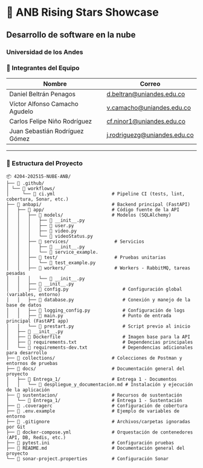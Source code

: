 # 🏀 ANB Rising Stars Showcase
## Desarrollo de software en la nube
### Universidad de los Andes

### 👥 Integrantes del Equipo

| Nombre | Correo |
| ------ | ------ |
| Daniel Beltrán Penagos | d.beltran@uniandes.edu.co |
| Víctor Alfonso Camacho Agudelo | v.camacho@uniandes.edu.co |
| Carlos Felipe Niño Rodríguez | cf.ninor1@uniandes.edu.co |
| Juan Sebastián Rodríguez Gómez | j.rodriguezg@uniandes.edu.co |

---

###  📁 Estructura del Proyecto

```
📦 4204-202515-NUBE-ANB/
├── 📂 .github/
│ └── 📂 workflows/
│     └── 📜 ci.yml                     # Pipeline CI (tests, lint, cobertura, Sonar, etc.)
├── 📂 anbapi/                          # Backend principal (FastAPI)
│   ├── 📂 app/                         # Código fuente de la API
│   │   ├── 📂 models/                  # Modelos (SQLAlchemy)
│   │   │   ├── 📜 __init__.py
│   │   │   ├── 📜 user.py
│   │   │   ├── 📜 video.py
│   │   │   └── 📜 videoStatus.py
│   │   ├── 📂 services/                 # Servicios
│   │   │   ├── 📜 __init__.py
│   │   │   └── 📜 service_example.
│   │   ├── 📂 test/                     # Pruebas unitarias
│   │   │   └── 📜 test_example.py
│   │   ├── 📂 workers/                  # Workers - RabbitMQ, tareas pesadas
│   │   │   └── 📜 __init__.py
│   │   ├── 📜 __init__.py               
│   │   ├── 📜 config.py                    # Configuración global (variables, entorno)
│   │   ├── 📜 database.py                  # Conexión y manejo de la base de datos
│   │   ├── 📜 logging_config.py            # Configuración de logs
│   │   ├── 📜 main.py                      # Punto de entrada principal (FastAPI app)
│   │   └── 📜 prestart.py                  # Script previo al inicio
│   ├── 📜 __init__.py                      
│   ├── 📜 Dockerfile                       # Imagen base para la API
│   ├── 📜 requirements.txt                 # Dependencias principales
│   └── 📜 requirements-dev.txt             # Dependencias adicionales para desarrollo
├── 📂 collections/                     # Colecciones de Postman y entornos de pruebas
├── 📂 docs/                            # Documentación general del proyecto
│   ├── 📂 Entrega_1/                   # Entrega 1 - Documentos
│   │   └── 📜 despliegue_y_documentacion.md # Instalación y ejecución de la aplicación
├── 📂 sustentacion/                    # Recursos de sustentación
│   └── 📂 Entrega_1/                   # Entrega 1 - Sustentación
├── 📜 .coveragerc                      # Configuración de cobertura
├── 📜 .env.example                     # Ejemplo de variables de entorno
├── 📜 .gitignore                       # Archivos/carpetas ignoradas por Git
├── 📜 docker-compose.yml               # Orquestación de contenedores (API, DB, Redis, etc.)
├── 📜 pytest.ini                       # Configuración pruebas
├── 📜 README.md                        # Documentación general del proyecto
└── 📜 sonar-project.properties         # Configuración Sonar
```
